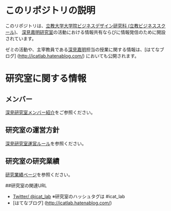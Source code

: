 # このリポジトリの説明
このリポジトリは、[立教大学](http://www.rikkyo.ac.jp/)[大学院ビジネスデザイン研究科 (立教ビジネススクール)](http://www.rikkyo.ac.jp/sindaigakuin/bizsite/)、 [深見嘉明研究室](http://icat-lab.tumblr.com/)の活動における情報共有ならびに情報発信のために開設されています。

ゼミの活動や、主宰教員である[深見嘉明](http://d.hatena.ne.jp/yofukami/about)担当の授業に関する情報は、[はてなブログ] (http://icatlab.hatenablog.com/) においても公開されます。

# 研究室に関する情報

## メンバー
[深見研究室メンバー紹介](https://github.com/icat-lab/icat_lab/blob/master/member.md)をご参照ください。

## 研究室の運営方針
[深見研究室運営ルール](https://github.com/icat-lab/icat_lab/blob/master/rule.md)を参照ください。

## 研究室の研究業績
[研究業績ページ](https://github.com/icat-lab/icat_lab/blob/master/works.md)を参照ください。

##研究室の関連URL
- [Twitter/ @icat_lab](https://twitter.com/icat_lab/)   ※研究室のハッシュタグは #icat_lab 
- [はてなブログ] (http://icatlab.hatenablog.com/) 




